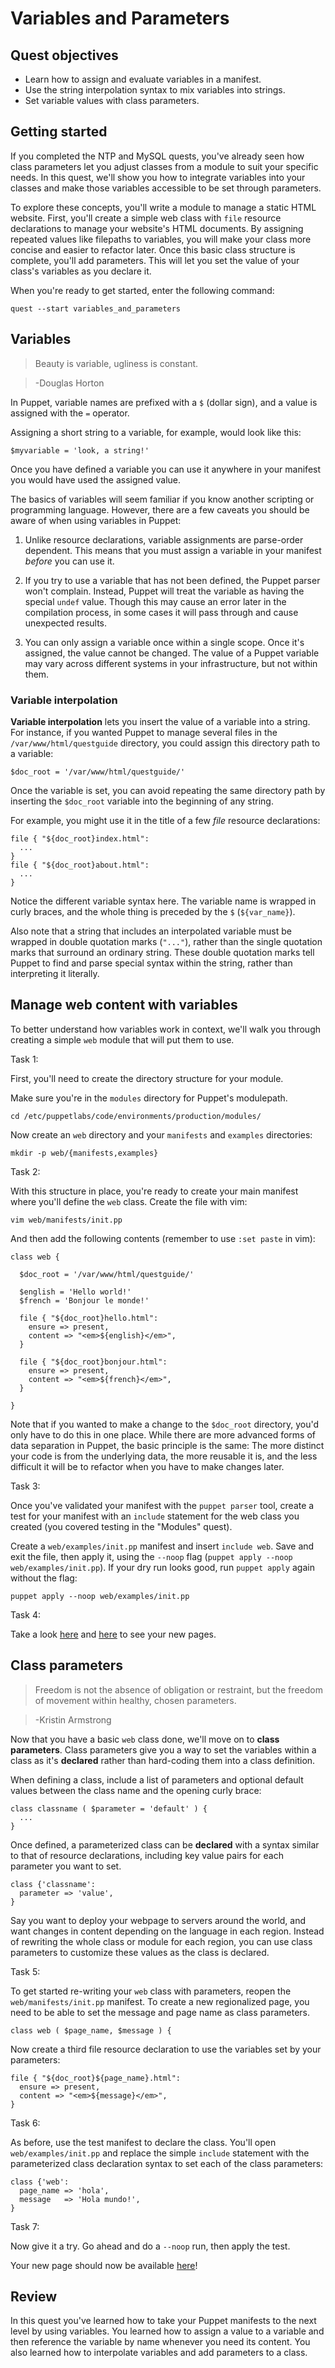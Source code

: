 # Variables and Parameters

## Quest objectives

- Learn how to assign and evaluate variables in a manifest.
- Use the string interpolation syntax to mix variables into strings.
- Set variable values with class parameters.

## Getting started

If you completed the NTP and MySQL quests, you've already seen how class
parameters let you adjust classes from a module to suit your specific needs.
In this quest, we'll show you how to integrate variables into your classes
and make those variables accessible to be set through parameters.

To explore these concepts, you'll write a module to manage a static HTML website.
First, you'll create a simple web class with `file` resource declarations to manage
your website's HTML documents. By assigning repeated values like filepaths to
variables, you will make your class more concise and easier to refactor later.
Once this basic class structure is complete, you'll add parameters. This will
let you set the value of your class's variables as you declare it.

When you're ready to get started, enter the following command:

    quest --start variables_and_parameters

## Variables

> Beauty is variable, ugliness is constant.

> -Douglas Horton


In Puppet, variable names are prefixed with a `$`
(dollar sign), and a value is assigned with the `=` operator.

Assigning a short string to a variable, for example, would look like this:

```puppet
$myvariable = 'look, a string!'
```

Once you have defined a variable you can use it anywhere in your manifest you
would have used the assigned value.

The basics of variables will seem familiar if you know another scripting or
programming language. However, there are a few caveats you should be aware of
when using variables in Puppet:

1. Unlike resource declarations, variable assignments are parse-order dependent.
This means that you must assign a variable in your manifest *before* you can use
it.

2. If you try to use a variable that has not been defined, the Puppet parser
won't complain. Instead, Puppet will treat the variable as having the special
`undef` value. Though this may cause an error later in the compilation process,
in some cases it will pass through and cause unexpected results.

3. You can only assign a variable once within a single scope. Once it's
assigned, the value cannot be changed. The value of a Puppet variable may vary
across different systems in your infrastructure, but not within them.

### Variable interpolation

**Variable interpolation** lets you insert the value of a variable into a string.
For instance, if you wanted Puppet to manage several files in the `/var/www/html/questguide`
directory, you could assign this directory path to a variable:

```puppet
$doc_root = '/var/www/html/questguide/'
```

Once the variable is set, you can avoid repeating the same directory path by
inserting the `$doc_root` variable into the beginning of any string.

For example, you might use it in the title of a few *file* resource declarations:

```puppet
file { "${doc_root}index.html":
  ...
}
file { "${doc_root}about.html":
  ...
}
```

Notice the different variable syntax here. The variable name is wrapped in curly
braces, and the whole thing is preceded by the `$` (`${var_name}`).

Also note that a string that includes an interpolated variable must be wrapped in
double quotation marks (`"..."`), rather than the single quotation marks that
surround an ordinary string. These double quotation marks tell Puppet to find
and parse special syntax within the string, rather than interpreting it
literally.

## Manage web content with variables

To better understand how variables work in context, we'll walk you through
creating a simple `web` module that will put them to use.

<div class = "lvm-task-number"><p>Task 1:</p></div>

First, you'll need to create the directory structure for your module.

Make sure you're in the `modules` directory for Puppet's modulepath.

    cd /etc/puppetlabs/code/environments/production/modules/

Now create an `web` directory and your `manifests` and `examples` directories:

    mkdir -p web/{manifests,examples}

<div class = "lvm-task-number"><p>Task 2:</p></div>

With this structure in place, you're ready to create your main manifest 
where you'll define the `web` class. Create the file with vim:

    vim web/manifests/init.pp

And then add the following contents (remember to use `:set paste` in vim):

```puppet
class web {

  $doc_root = '/var/www/html/questguide/'
  
  $english = 'Hello world!'
  $french = 'Bonjour le monde!'

  file { "${doc_root}hello.html":
    ensure => present,
    content => "<em>${english}</em>",
  }
  
  file { "${doc_root}bonjour.html":
    ensure => present,
    content => "<em>${french}</em>",
  }

}
```

Note that if you wanted to make a change to the `$doc_root` directory, you'd
only have to do this in one place. While there are more advanced forms of data
separation in Puppet, the basic principle is the same: The more distinct your
code is from the underlying data, the more reusable it is, and the less
difficult it will be to refactor when you have to make changes later.

<div class = "lvm-task-number"><p>Task 3:</p></div>

Once you've validated your manifest with the `puppet parser` tool, create a test
for your manifest with an `include` statement for the web class you created 
(you covered testing in the "Modules" quest).

Create a `web/examples/init.pp` manifest 
and insert `include web`. Save and exit the file, then apply it, using the `--noop` 
flag (`puppet apply --noop web/examples/init.pp`). If your dry run looks good, run 
`puppet apply` again without the flag:

    puppet apply --noop web/examples/init.pp

<div class = "lvm-task-number"><p>Task 4:</p></div>

Take a look [here](/hello.html) and [here](/bonjour.html) to see your new pages.

## Class parameters

> Freedom is not the absence of obligation or restraint, but the freedom of
> movement within healthy, chosen parameters.

> -Kristin Armstrong

Now that you have a basic `web` class done, we'll move on to **class
parameters**. Class parameters give you a way to set the variables within a
class as it's **declared** rather than hard-coding them into a class definition.

When defining a class, include a list of parameters and optional default values
between the class name and the opening curly brace:

```puppet
class classname ( $parameter = 'default' ) {
  ...
}
```

Once defined, a parameterized class can be **declared** with a syntax similar to
that of resource declarations, including key value pairs for each parameter you
want to set.

```puppet
class {'classname': 
  parameter => 'value',
}
```

Say you want to deploy your webpage to servers around the world, and want
changes in content depending on the language in each region. Instead of rewriting
the whole class or module for each region, you can use class parameters
to customize these values as the class is declared.

<div class = "lvm-task-number"><p>Task 5:</p></div>

To get started re-writing your `web` class with parameters, reopen the
`web/manifests/init.pp` manifest. To create a new regionalized page, you
need to be able to set the message and page name as class parameters.

```puppet
class web ( $page_name, $message ) {
```

Now create a third file resource declaration to use the variables set by your
parameters:

```puppet
file { "${doc_root}${page_name}.html":
  ensure => present,
  content => "<em>${message}</em>",
}
```

<div class = "lvm-task-number"><p>Task 6:</p></div>

As before, use the test manifest to declare the class. You'll open
`web/examples/init.pp` and replace the simple `include` statement with the
parameterized class declaration syntax to set each of the class parameters:

```puppet
class {'web': 
  page_name => 'hola',
  message   => 'Hola mundo!',
}
```

<div class = "lvm-task-number"><p>Task 7:</p></div>

Now give it a try. Go ahead and do a `--noop` run, then apply the test.

Your new page should now be available [here](/hola.html)!

## Review

In this quest you've learned how to take your Puppet manifests to the next level
by using variables. You learned how to assign a value to a variable and then
reference the variable by name whenever you need its content. You also learned
how to interpolate variables and add parameters to a class.
